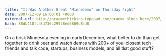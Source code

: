 ```yaml
---
title: "It Was Another Great 'Minnedemo' on Thursday Night"
date: 2007-12-09 16:00:01 +0000
external-url: http://graemethickins.typepad.com/graeme_blogs_here/2007/12/another-great-m.html
hash: 88db418fc48d736c29928ed6869d8ad8
---
```


On a brisk Minnesota evening in early December, what better to do than get together to drink beer and watch demos with 200+ of your closest tech friends and talk code, startups, business models, and all that good stuff?

